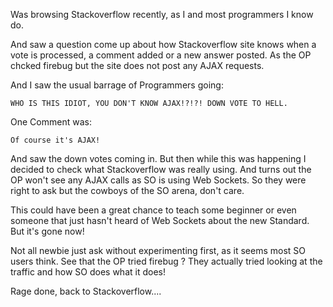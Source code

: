 Was browsing Stackoverflow recently, as I and most programmers I know do.

And saw a question come up about how Stackoverflow site knows when a vote is processed, a comment added or a new answer posted. As the OP chcked firebug but the site does not post any AJAX requests.

And I saw the usual barrage of Programmers going:

	WHO IS THIS IDIOT, YOU DON'T KNOW AJAX!?!?! DOWN VOTE TO HELL.

One Comment was:

	Of course it's AJAX!

And saw the down votes coming in. But then while this was happening I decided to check what Stackoverflow was really using. And turns out the OP won't see any AJAX calls as SO is using Web Sockets. So they were right to ask but the cowboys of the SO arena, don't care.

This could have been a great chance to teach some beginner or even someone that just hasn't heard of Web Sockets about the new Standard. But it's gone now!

Not all newbie just ask without experimenting first, as it seems most SO users think. See that the OP tried firebug ? They actually tried looking at the traffic and how SO does what it does!

Rage done, back to Stackoverflow....

